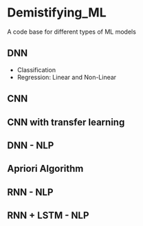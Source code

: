 # Demistifying_ML
A code base for different types of ML models

## DNN

- Classification
- Regression: Linear and Non-Linear

## CNN

## CNN with transfer learning

## DNN - NLP

## Apriori Algorithm

## RNN - NLP

## RNN + LSTM - NLP
